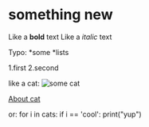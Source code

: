 # something new
Like a **bold** text
Like a *italic* text

Typo:
*some
*lists

1.first
2.second

like a cat:
![some cat](https://art.pixilart.com/73f5891e0f2bcba.png)

[About cat](https://www.dw.com/ru/v-germanii-kot-hochet-stat-burgomistrom-goroda/a-56617449)

or:
for i in cats:
  if i == 'cool':
    print("yup")
